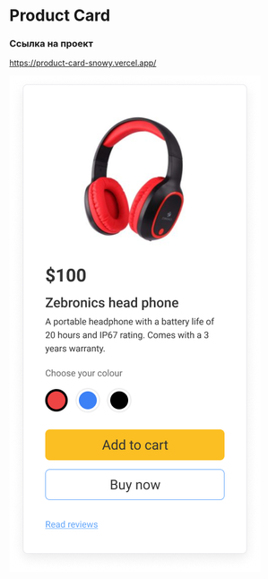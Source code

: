 # Product Card

### Ссылка на проект

https://product-card-snowy.vercel.app/

![Image alt](https://github.com/ludaalt/product_card/raw/main/public/app.png)
